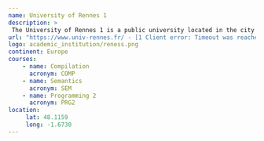 ```yaml
---
name: University of Rennes 1 
description: >
 The University of Rennes 1 is a public university located in the city of Rennes, France. It is under the Academy of Rennes. 
url: "https://www.univ-rennes.fr/ - [1 Client error: Timeout was reached]"
logo: academic_institution/reness.png
continent: Europe
courses:
    - name: Compilation 
      acronym: COMP 
    - name: Semantics 
      acronym: SEM
    - name: Programming 2 
      acronym: PRG2
location:
     lat: 48.1159
     long: -1.6730
---
```


